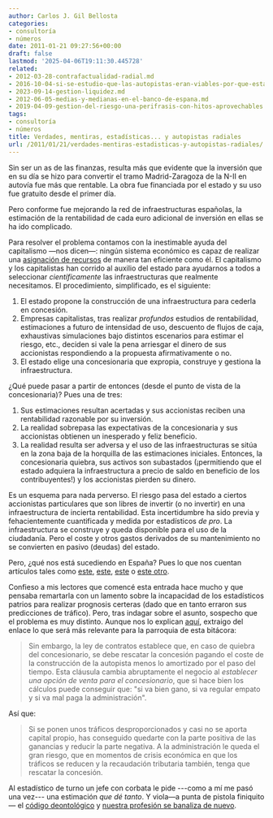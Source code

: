 ```yaml
---
author: Carlos J. Gil Bellosta
categories:
- consultoría
- números
date: 2011-01-21 09:27:56+00:00
draft: false
lastmod: '2025-04-06T19:11:30.445728'
related:
- 2012-03-28-contrafactualidad-radial.md
- 2016-10-04-si-se-estudio-que-las-autopistas-eran-viables-por-que-estan-ahora-en-quiebra.md
- 2023-09-14-gestion-liquidez.md
- 2012-06-05-medias-y-medianas-en-el-banco-de-espana.md
- 2019-04-09-gestion-del-riesgo-una-perifrasis-con-hitos-aprovechables.md
tags:
- consultoría
- números
title: Verdades, mentiras, estadísticas... y autopistas radiales
url: /2011/01/21/verdades-mentiras-estadisticas-y-autopistas-radiales/
---
```


Sin ser un as de las finanzas, resulta más que evidente que la inversión que en su día se hizo para convertir el tramo Madrid-Zaragoza de la N-II en autovía fue más que rentable. La obra fue financiada por el estado y su uso fue gratuito desde el primer día.

Pero conforme fue mejorando la red de infraestructuras españolas, la estimación de la rentabilidad de cada euro adicional de inversión en ellas se ha ido complicado.

Para resolver el problema contamos con la inestimable ayuda del capitalismo —nos dicen—: ningún sistema económico es capaz de realizar una [asignación de recursos](http://es.wikipedia.org/wiki/Asignaci%C3%B3n_de_recursos) de manera tan eficiente como él. El capitalismo y los capitalistas han corrido al auxilio del estado para ayudarnos a todos a seleccionar _científicamente_ las infraestructuras que realmente necesitamos. El procedimiento, simplificado, es el siguiente:

1. El estado propone la construcción de una infraestructura para cederla en concesión.
2. Empresas capitalistas, tras realizar _profundos_ estudios de rentabilidad, estimaciones a futuro de intensidad de uso, descuento de flujos de caja, exhaustivas simulaciones bajo distintos escenarios para estimar el riesgo, etc., deciden si vale la pena arriesgar el dinero de sus accionistas respondiendo a la propuesta afirmativamente o no.
3. El estado elige una concesionaria que expropia, construye y gestiona la infraestructura.

¿Qué puede pasar a partir de entonces (desde el punto de vista de la concesionaria)? Pues una de tres:

1. Sus estimaciones resultan acertadas y sus accionistas reciben una rentabilidad razonable por su inversión.
2. La realidad sobrepasa las expectativas de la concesionaria y sus accionistas obtienen un inesperado y feliz beneficio.
3. La realidad resulta ser adversa y el uso de las infraestructuras se sitúa en la zona baja de la horquilla de las estimaciones iniciales. Entonces, la concesionaria quiebra, sus activos son subastados (¡permitiendo que el estado adquiera la infraestructura a precio de saldo en beneficio de los contribuyentes!) y los accionistas pierden su dinero.

Es un esquema para nada perverso. El riesgo pasa del estado a ciertos accionistas particulares que son libres de invertir (o no invertir) en una infraestructura de incierta rentabilidad. Esta incertidumbre ha sido previa y fehacientemente cuantificada y medida por estadísticos _de pro_. La infraestructura se construye y queda disponible para el uso de la ciudadanía. Pero el coste y otros gastos derivados de su mantenimiento no se convierten en pasivo (deudas) del estado.

Pero, ¿qué nos está sucediendo en España? Pues lo que nos cuentan artículos tales como [este](http://www.elpais.com/articulo/empresas/sectores/Obras/riesgo/elpepueconeg/20101114elpnegemp_1/Tes), [este](http://www.elpais.com/articulo/empresas/sectores/Desafios/colaboracion/publico-privada/elpepueconeg/20101114elpnegemp_2/Tes), [este](http://www.elpais.com/articulo/economia/partidos/salvaran/quiebra/concesionarias/autopistas/elpepueco/20101108elpepieco_1/Tes ) o [este otro](http://www.cincodias.com/articulo/empresas/concesionaria-radiales-negocia-anos-credito/20100417cdscdiemp_1/cdsemp/  ).

Confieso a mis lectores que comencé esta entrada hace mucho y que pensaba remartarla con un lamento sobre la incapacidad de los estadísticos patrios para realizar prognosis certeras (dado que en tanto erraron sus predicciones de tráfico). Pero, tras indagar sobre el asunto, sospecho que el problema es muy distinto. Aunque nos lo explican [aquí](http://www.sintetia.com/analisis/seleccion-adversa-en-los-contratos-de-las-administraciones-publicas), extraigo del enlace lo que será más relevante para la parroquia de esta bitácora:

> Sin embargo, la ley de contratos establece que, en caso de quiebra del concesionario, se debe rescatar la concesión pagando el coste de la construcción de la autopista menos lo amortizado por el paso del tiempo. Esta cláusula cambia abruptamente el negocio al _establecer una opción de venta para el concesionario_, que si hace bien los cálculos puede conseguir que: "si va bien gano, si va regular empato y si va mal paga la administración".

Así que:

> Si se ponen unos tráficos desproporcionados y casi no se aporta capital propio, has conseguido quedarte con la parte positiva de las ganancias y reducir la parte negativa. A la administración le queda el gran riesgo, que en momentos de crisis económica en que los tráficos se reducen y la recaudación tributaria también, tenga que rescatar la concesión.

Al estadístico de turno un jefe con corbata le pide ---como a mí me pasó una vez--- una estimación _que dé tanto_. Y viola—a punta de pistola finiquito— el [código deontológico](https://hagutierrezro.home.blog/2011/01/11/declaracion-sobre-etica-profesional-del-instituto-internacional-de-estadistica/) y [nuestra profesión se banaliza de nuevo](http://www.sabidurias.com/cita/es/8562/mark-twain/hay-tres-clases-de-mentiras-la-mentira-la-maldita-mentira-y-las-estadisticas).